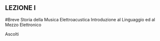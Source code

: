 ## LEZIONE I
#Breve Storia della Musica Elettroacustica
Introduzione al Linguaggio ed al Mezzo Elettronico

Ascolti

